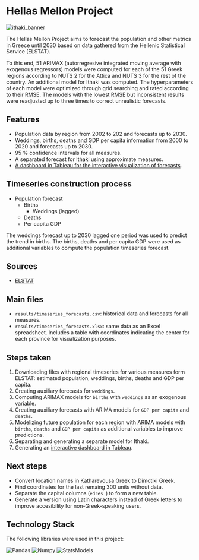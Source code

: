 # Hellas Mellon Project

![ithaki_banner](https://img.huffingtonpost.com/asset/5d83b9b63b0000c49fd79d32.jpeg?ops=1778_1000)

The Hellas Mellon Project aims to forecast the population and other metrics in Greece until 2030 based on data gathered from the Hellenic Statistical Service (ELSTAT).

To this end, 51 ARIMAX (autorregresive integrated moving average with exogenous regressors) models were computed for each of the 51 Greek regions according to NUTS 2 for the Attica and NUTS 3 for the rest of the country. An additional model for Ithaki was computed. The hyperparameters of each model were optimized through grid searching and rated according to their RMSE. The models with the lowest RMSE but inconsistent results were readjusted up to three times to correct unrealistic forecasts.

## Features

- Population data by region from 2002 to 202 and forecasts up to 2030.
- Weddings, births, deaths and GDP per capita information from 2000 to 2020 and forecasts up to 2030.
- 95 % confidence intervals for all measures.
- A separated forecast for Ithaki using approximate measures.
- [A dashboard in Tableau for the interactive visualization of forecasts](https://public.tableau.com/app/profile/jgchaparro/viz/HellasMellonDashboard/HellasMellonDashboard).

## Timeseries construction process

* Population forecast
    * Births
        * Weddings (lagged)
    * Deaths
    * Per capita GDP
        
The weddings forecast up to 2030 lagged one period was used to predict the trend in births. The births, deaths and per capita GDP were used as additional variables to compute the population timeseries forecast.

## Sources

- [ELSTAT](https://www.statistics.gr/el/home/)

## Main files

- `results/timeseries_forecasts.csv`: historical data and forecasts for all measures.
- `results/timeseries_forecasts.xlsx`: same data as an Excel spreadsheet. Includes a table with coordinates indicating the center for each province for visualization purposes.

## Steps taken

1. Downloading files with regional timeseries for various measures form ELSTAT: estimated population, weddings, births, deaths and GDP per capita.
1. Creating auxiliary forecasts for `weddings`.
1. Computing ARIMAX models for `births` with `weddings` as an exogenous variable.
1. Creating auxiliary forecasts with ARIMA models for `GDP per capita` and `deaths`.
1. Modelizing future population for each region with ARIMA models with `births`, `deaths` and `GDP per capita` as additional variables to improve predictions.
1. Separating and generating a separate model for Ithaki.
1. Generating an [interactive dashboard in Tableau](https://public.tableau.com/app/profile/jgchaparro/viz/HellasMellonDashboard/HellasMellonDashboard?publish=yes).

## Next steps

- Convert location names in Katharevousa Greek to Dimotiki Greek.
- Find coordinates for the last remaing 300 units without data.  
- Separate the capital columns (`edres_`) to form a new table.
- Generate a version using Latin characters instead of Greek letters to improve accesibility for non-Greek-speaking users.

## Technology Stack

The following libraries were used in this project:

![Pandas](https://img.shields.io/badge/Pandas-1.3.4-blue)
![Numpy](https://img.shields.io/badge/NumPy-1.21.4-white)
![StatsModels](https://img.shields.io/badge/StatsModels-2.26-blue)

